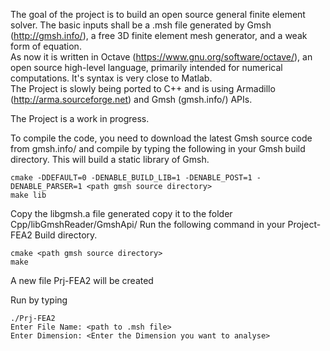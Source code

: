 The goal of the project is to build an open source general finite element solver.
The basic inputs shall be a .msh file generated by Gmsh (http://gmsh.info/), a free 3D finite element mesh generator,  and a weak form of equation.  
As now it is written in Octave (https://www.gnu.org/software/octave/), an open source high-level language, primarily intended for numerical computations. It's syntax is very close to Matlab.  
The Project is slowly being ported to C++ and is using Armadillo (http://arma.sourceforge.net) and Gmsh (gmsh.info/) APIs.   
  
The Project is a work in progress.
  
To compile the code, you need to download the latest Gmsh source code from gmsh.info/ and compile  by typing the following in your Gmsh build directory. This will build a static library of Gmsh.

    cmake -DDEFAULT=0 -DENABLE_BUILD_LIB=1 -DENABLE_POST=1 -DENABLE_PARSER=1 <path gmsh source directory>
    make lib
    
Copy the libgmsh.a file generated copy it to the folder Cpp/libGmshReader/GmshApi/ 
Run the following command in your Project-FEA2 Build directory.

    cmake <path gmsh source directory>
    make
    
A new file Prj-FEA2 will be created

Run by typing

    ./Prj-FEA2
    Enter File Name: <path to .msh file>
    Enter Dimension: <Enter the Dimension you want to analyse>



